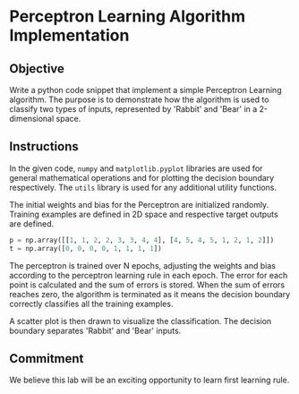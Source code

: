 # Perceptron Learning Algorithm Implementation

## Objective
Write a python code snippet that implement a simple Perceptron Learning algorithm. 
The purpose is to demonstrate how the algorithm is used to classify two types of inputs, represented by 
'Rabbit' and 'Bear' in a 2-dimensional space.

## Instructions

In the given code, `numpy` and `matplotlib.pyplot` libraries are used for general mathematical operations and for
plotting the decision boundary respectively. The `utils` library is used for any additional utility functions.

The initial weights and bias for the Perceptron are initialized randomly. Training examples are defined in 2D space 
and respective target outputs are defined.

```python
p = np.array([[1, 1, 2, 2, 3, 3, 4, 4], [4, 5, 4, 5, 1, 2, 1, 2]])
t = np.array([0, 0, 0, 0, 1, 1, 1, 1])
```

The perceptron is trained over N epochs, adjusting the weights and bias according to the perceptron learning
rule in each epoch. The error for each point is calculated and the sum of errors is stored.
When the sum of errors reaches zero, the algorithm is terminated as it means the decision boundary correctly 
classifies all the training examples.

A scatter plot is then drawn to visualize the classification. 
The decision boundary separates 'Rabbit' and 'Bear' inputs.

## Commitment

We believe this lab will be an exciting opportunity to learn first learning rule.